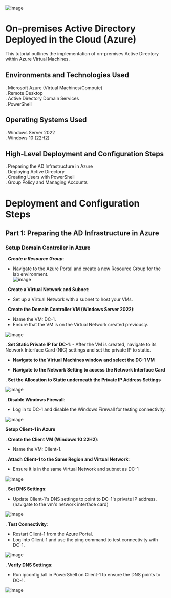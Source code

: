 <p a href="center">

![image](https://github.com/user-attachments/assets/241b9cf6-2960-4db8-b992-6e5bbf4aa963)
</p>
<h1>On-premises Active Directory Deployed in the Cloud (Azure)</h1>
This tutorial outlines the implementation of on-premises Active Directory within Azure Virtual Machines.

<h2>Environments and Technologies Used</h2>
. Microsoft Azure (Virtual Machines/Compute)<br>
. Remote Desktop<br>
. Active Directory Domain Services<br>
. PowerShell<br>

<h2>Operating Systems Used</h2>

. Windows Server 2022<br>
. Windows 10 (22H2)<br>

<h2>High-Level Deployment and Configuration Steps</h2>

. Preparing the AD Infrastructure in Azure<br>
. Deploying Active Directory<br>
. Creating Users with PowerShell<br>
. Group Policy and Managing Accounts<br>

<h1>Deployment and Configuration Steps</h1>

<h2>Part 1: Preparing the AD Infrastructure in Azure</h2>

<h3>Setup Domain Controller in Azure</h3>

. ***Create a Resource Group***:<br>
- Navigate to the Azure Portal and create a new Resource Group for the lab environment.<br>
![image](https://github.com/user-attachments/assets/e128152d-4143-4be7-8c18-a79ca62efa24)

. **Create a Virtual Network and Subnet**:<br>
- Set up a Virtual Network with a subnet to host your VMs.<br>

. **Create the Domain Controller VM (Windows Server 2022)**:<br>
- Name the VM: DC-1.<br>
- Ensure that the VM is on the Virtual Network created previously.<br>

![image](https://github.com/user-attachments/assets/909d20cd-b8bd-451f-9d0f-2261e564e4b4)

. **Set Static Private IP for DC-1**: - After the VM is created, navigate to its Network Interface Card (NIC) settings and set the private IP to static.<br>

- **Navigate to the Virtual Machines window and select the DC-1 VM**<br>

- **Navigate to the Network Setting to access the Network Interface Card**<br>

. **Set the Allocation to Static underneath the Private IP Address Settings**<br>

![image](https://github.com/user-attachments/assets/1ac051e9-d9e7-4528-85cb-0073199cb5db)

. **Disable Windows Firewall**:<br>

- Log in to DC-1 and disable the Windows Firewall for testing connectivity.<br>

![image](https://github.com/user-attachments/assets/62e1dac2-9411-4c68-9d50-5bcd855127fd)

**Setup Client-1 in Azure**

. **Create the Client VM (Windows 10 22H2)**:<br>
- Name the VM: Client-1.<br>

. **Attach Client-1 to the Same Region and Virtual Network**:<br>
- Ensure it is in the same Virtual Network and subnet as DC-1<br>

![image](https://github.com/user-attachments/assets/7915d0eb-2649-4268-a17c-ee0ab927a709)

. **Set DNS Settings**:<br>
- Update Client-1's DNS settings to point to DC-1's private IP address. (navigate to the vm's network interface card)<br>

![image](https://github.com/user-attachments/assets/941ef9ab-06e1-4e8b-ba0f-93e8351adb06)

. **Test Connectivity**:<br>

- Restart Client-1 from the Azure Portal.<br>
- Log into Client-1 and use the ping command to test connectivity with DC-1.<br>

![image](https://github.com/user-attachments/assets/d231def4-61ce-44ac-bf6e-902c22855731)

. **Verify DNS Settings**:<br>

- Run ipconfig /all in PowerShell on Client-1 to ensure the DNS points to DC-1.<br>

![image](https://github.com/user-attachments/assets/a31d76ec-9567-470e-8f8e-310f90dcfb33)
